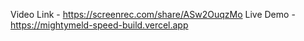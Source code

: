 Video Link - https://screenrec.com/share/ASw2OuqzMo
Live Demo - https://mightymeld-speed-build.vercel.app
